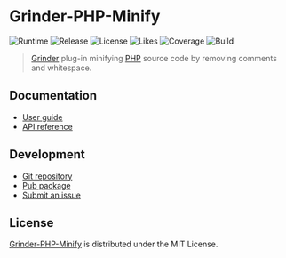 # Grinder-PHP-Minify
![Runtime](https://badgen.net/pub/sdk-version/grinder_php_minify) ![Release](https://badgen.net/pub/v/grinder_php_minify) ![License](https://badgen.net/pub/license/grinder_php_minify) ![Likes](https://badgen.net/pub/likes/grinder_php_minify) ![Coverage](https://badgen.net/coveralls/c/github/cedx/grinder-php-minify) ![Build](https://badgen.net/github/checks/cedx/grinder-php-minify/main)

> [Grinder](https://pub.dev/packages/grinder) plug-in minifying [PHP](https://www.php.net) source code by removing comments and whitespace.

## Documentation
- [User guide](https://cedx.github.io/grinder-php-minify)
- [API reference](https://pub.dev/documentation/grinder_php_minify)

## Development
- [Git repository](https://github.com/cedx/grinder-php-minify)
- [Pub package](https://pub.dev/packages/grinder_php_minify)
- [Submit an issue](https://github.com/cedx/grinder-php-minify/issues)

## License
[Grinder-PHP-Minify](https://cedx.github.io/grinder-php-minify) is distributed under the MIT License.
